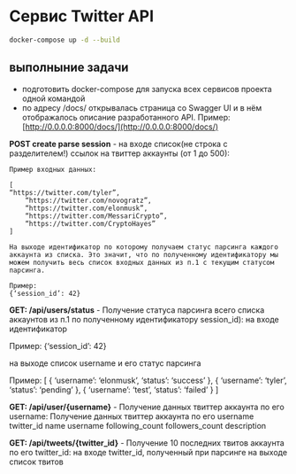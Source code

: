 # Сервис Twitter API

```sh
docker-compose up -d --build
```
## выполныние задачи

-  подготовить docker-compose для запуска всех сервисов проекта одной командой
-  по адресу /docs/ открывалась страница со Swagger UI и в нём отображалось описание разработанного API. Пример: [http://0.0.0.0:8000/docs/](http://0.0.0.0:8000/docs/)


**POST create parse session** - на входе список(не строка с разделителем!) ссылок на твиттер аккаунты (от 1 до 500): 

    Пример входных данных:

    [
    “https://twitter.com/tyler”,
    	“https://twitter.com/novogratz”,
    	“https://twitter.com/elonmusk”,
    	“https://twitter.com/MessariCrypto”,
    	“https://twitter.com/CryptoHayes”
    ]

    На выходе идентификатор по которому получаем статус парсинга каждого аккаунта из списка. Это значит, что по полученному идентификатору мы можем получить весь список входных данных из п.1 с текущим статусом парсинга.

    Пример: 
    {‘session_id’: 42}


**GET: /api/users/status** - Получение статуса парсинга всего списка аккаунтов из п.1 по полученному идентификатору session_id): 
на входе идентификатор

Пример:
{‘session_id’: 42}

на выходе список username и его статус парсинга

Пример:
[
{
	‘username’: ‘elonmusk’,
	‘status’: ‘success’
},
{
	‘username’: ‘tyler’,
	‘status’: ‘pending’
},
{
	‘username’: ‘test’,
	‘status’: ‘failed’
}
]


**GET: /api/user/{username}** - Получение данных твиттер аккаунта по его username:
Получение данных твиттер аккаунта по его username
twitter_id
name
username
following_count
followers_count
description


**GET: /api/tweets/{twitter_id}** - Получение 10 последних твитов аккаунта по его twitter_id:
на входе twitter_id, полученный при парсинге
на выходе список твитов

